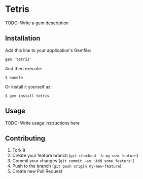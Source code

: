 # Tetris

TODO: Write a gem description

## Installation

Add this line to your application's Gemfile:

    gem 'tetris'

And then execute:

    $ bundle

Or install it yourself as:

    $ gem install tetris

## Usage

TODO: Write usage instructions here

## Contributing

1. Fork it
2. Create your feature branch (`git checkout -b my-new-feature`)
3. Commit your changes (`git commit -am 'Add some feature'`)
4. Push to the branch (`git push origin my-new-feature`)
5. Create new Pull Request
